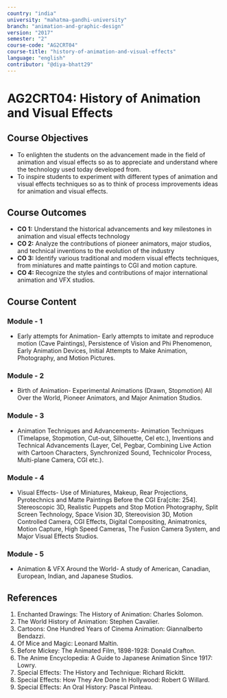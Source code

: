 ```yaml
---
country: "india"
university: "mahatma-gandhi-university"
branch: "animation-and-graphic-design"
version: "2017"
semester: "2"
course-code: "AG2CRT04"
course-title: "history-of-animation-and-visual-effects"
language: "english"
contributor: "@diya-bhatt29"
---
```


# AG2CRT04: History of Animation and Visual Effects

## Course Objectives
* To enlighten the students on the advancement made in the field of animation and visual effects so as to appreciate and understand where the technology used today developed from.
* To inspire students to experiment with different types of animation and visual effects techniques so as to think of process improvements ideas for animation and visual effects.

## Course Outcomes
* **CO 1:** Understand the historical advancements and key milestones in animation and visual effects technology
* **CO 2:** Analyze the contributions of pioneer animators, major studios, and technical inventions to the evolution of the industry
* **CO 3:** Identify various traditional and modern visual effects techniques, from miniatures and matte paintings to CGI and motion capture. 
* **CO 4:** Recognize the styles and contributions of major international animation and VFX studios.

## Course Content

### Module - 1
* Early attempts for Animation- Early attempts to imitate and reproduce motion (Cave Paintings), Persistence of Vision and Phi Phenomenon, Early Animation Devices, Initial Attempts to Make Animation, Photography, and Motion Pictures.

### Module - 2
* Birth of Animation- Experimental Animations (Drawn, Stopmotion) All Over the World, Pioneer Animators, and Major Animation Studios.

### Module - 3
* Animation Techniques and Advancements- Animation Techniques (Timelapse, Stopmotion, Cut-out, Silhouette, Cel etc.), Inventions and Technical Advancements (Layer, Cel, Pegbar, Combining Live Action with Cartoon Characters, Synchronized Sound, Technicolor Process, Multi-plane Camera, CGI etc.).

### Module - 4
* Visual Effects- Use of Miniatures, Makeup, Rear Projections, Pyrotechnics and Matte Paintings Before the CGI Era[cite: 254]. Stereoscopic 3D, Realistic Puppets and Stop Motion Photography, Split Screen Technology, Space Vision 3D, Stereovision 3D, Motion Controlled Camera, CGI Effects, Digital Compositing, Animatronics, Motion Capture, High Speed Cameras, The Fusion Camera System, and Major Visual Effects Studios.

### Module - 5
* Animation & VFX Around the World- A study of American, Canadian, European, Indian, and Japanese Studios.

## References
1.  Enchanted Drawings: The History of Animation: Charles Solomon.
2.  The World History of Animation: Stephen Cavalier.
3.  Cartoons: One Hundred Years of Cinema Animation: Giannalberto Bendazzi.
4.  Of Mice and Magic: Leonard Maltin.
5.  Before Mickey: The Animated Film, 1898-1928: Donald Crafton.
6.  The Anime Encyclopedia: A Guide to Japanese Animation Since 1917: Lowry.
7.  Special Effects: The History and Technique: Richard Rickitt.
8.  Special Effects: How They Are Done In Hollywood: Robert G Willard.
9.  Special Effects: An Oral History: Pascal Pinteau.